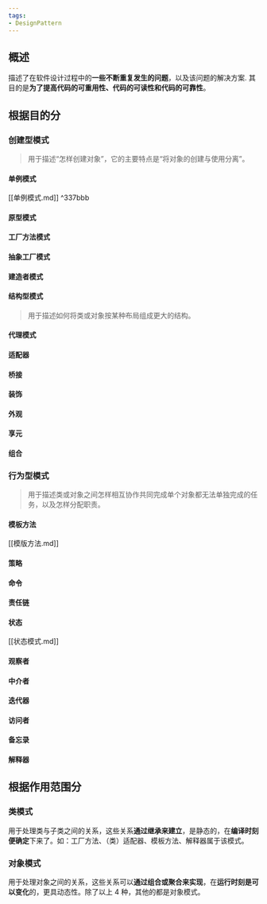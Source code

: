 ```yaml
---
tags: 
- DesignPattern
---
```

## 概述
描述了在软件设计过程中的**一些不断重复发生的问题**，以及该问题的解决方案.
其目的是**为了提高代码的可重用性、代码的可读性和代码的可靠性**。 
## 根据目的分
### 创建型模式
> 用于描述“怎样创建对象”，它的主要特点是“将对象的创建与使用分离”。
#### 单例模式
[[单例模式.md]] ^337bbb
#### 原型模式
#### 工厂方法模式
#### 抽象工厂模式
#### 建造者模式
#### 结构型模式
> 用于描述如何将类或对象按某种布局组成更大的结构。
#### 代理模式
#### 适配器
#### 桥接
#### 装饰
#### 外观
#### 享元
#### 组合
### 行为型模式
> 用于描述类或对象之间怎样相互协作共同完成单个对象都无法单独完成的任务，以及怎样分配职责。
#### 模板方法
[[模版方法.md]]
#### 策略
#### 命令
#### 责任链
#### 状态
[[状态模式.md]]
#### 观察者
#### 中介者
#### 迭代器
#### 访问者
#### 备忘录
#### 解释器

## 根据作用范围分
### 类模式
用于处理类与子类之间的关系，这些关系**通过继承来建立**，是静态的，在**编译时刻便确定**下来了。如：工厂方法、（类）适配器、模板方法、解释器属于该模式。
### 对象模式
用于处理对象之间的关系，这些关系可以**通过组合或聚合来实现**，在**运行时刻是可以变化**的，更具动态性。除了以上 4 种，其他的都是对象模式。

